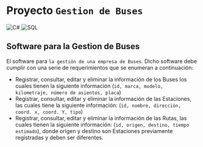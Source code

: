# Proyecto `Gestion de Buses`
![C#](https://img.shields.io/badge/Lenguaje-C_Sharp-B200FF?style=for-the-badge&logo=CSharp&logoColor=white&labelColor=000000&?logoWidth=60)
![SQL](https://img.shields.io/badge/Framework-.NET-00E0FF?style=for-the-badge&logo=.NET&logoColor=white&labelColor=000000&?logoWidth=60)

## Software para la Gestion de Buses

El software para `la gestión de una empresa de Buses`. Dicho software debe
cumplir con una serie de requerimientos que se enumeran a continuación:

- Registrar, consultar, editar y eliminar la información de los Buses los
cuales tienen la siguiente información (`id, marca, modelo, kilometraje,
número de asientos, placa`)
- Registrar, consultar, editar y eliminar la información de las Estaciones, las cuales
tiene la siguiente información: (`id, nombre, dirección, coord. x, coord. Y, tipo`)
- Registrar, consultar, editar y eliminar la información de las Rutas, las cuales
tienen la siguiente información: (`id, origen, destino, tiempo estimado`), donde
origen y destino son Estaciones previamente registradas y deben ser diferentes.
